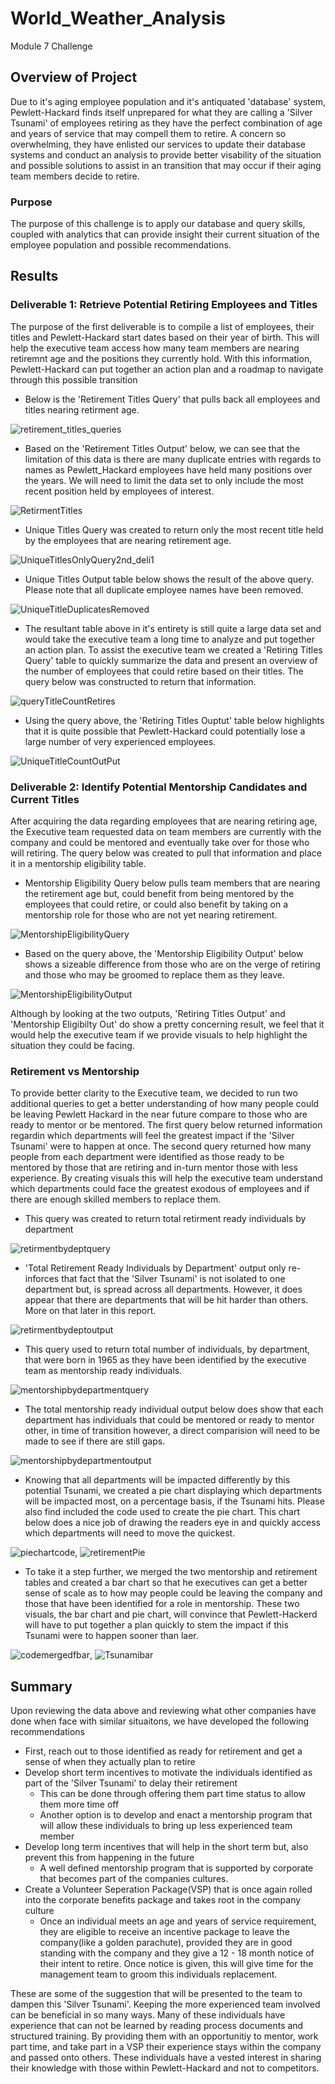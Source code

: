 # World_Weather_Analysis
Module 7 Challenge

## Overview of Project

Due to it's aging employee population and it's antiquated 'database' system, Pewlett-Hackard finds itself unprepared for what they are calling a 'Silver Tsunami' of employees retiring as they have the perfect combination of age and years of service that may compell them to retire.  A concern so overwhelming, they have enlisted our services to update their database systems and conduct an analysis to provide better visability of the situation and possible solutions to assist in an transition that may occur if their aging team members decide to retire.

### Purpose

The purpose of this challenge is to apply our database and query skills, coupled with analytics that can provide insight their current situation of the employee population and possible recommendations.

## Results

### Deliverable 1: Retrieve Potential Retiring Employees and Titles
The purpose of the first deliverable is to compile a list of employees, their titles and Pewlett-Hackard start dates based on their year of birth.  This will help the executive team access how many team members are nearing retiremnt age and the positions they currently hold.  With this information, Pewlett-Hackard can put together an action plan and a roadmap to navigate through this possible transition  

* Below is the 'Retirement Titles Query' that pulls back all employees and titles nearing retirment age.  

![retirement_titles_queries](Resources/retirement_titles_queries.png)

* Based on the 'Retirement Titles Output' below, we can see that the limitation of this data is there are many duplicate entries with regards to names as Pewlett_Hackard employees have held many positions over the years.  We will need to limit the data set to only include the most recent position held by employees of interest.

![RetirmentTitles](Resources/RetirmentTitles.png)

* Unique Titles Query was created to return only the most recent title held by the employees that are nearing retirement age.

![UniqueTitlesOnlyQuery2nd_deli1](Resources/UniqueTitlesOnlyQuery2nd_deli1.png)

* Unique Titles Output table below shows the result of the above query.  Please note that all duplicate employee names have been removed.

![UniqueTitleDuplicatesRemoved](Resources/UniqueTitleDuplicatesRemoved.png)

* The resultant table above in it's entirety is still quite a large data set and would take the executive team a long time to analyze and put together an action plan.  To assist the executive team we created a 'Retiring Titles Query' table to quickly summarize the data and present an overview of the number of employees that could retire based on their titles. The query below was constructed to return that information.

![queryTitleCountRetires](Resources/queryTitleCountRetires.png)

* Using the query above, the 'Retiring Titles Ouptut' table below highlights that it is quite possible that Pewlett-Hackard could potentially lose a large number of very experienced employees.

![UniqueTitleCountOutPut](Resources/UniqueTitleCountOutPut.png)


### Deliverable 2: Identify Potential Mentorship Candidates and Current Titles
After acquiring the data regarding employees that are nearing retiring age, the Executive team requested data on team members are currently with the company and could be mentored and eventually take over for those who will retiring.  The query below was created to pull that information and place it in a mentorship eligibility table.

* Mentorship Eligibility Query below pulls team members that are nearing the retirement age but, could benefit from being mentored by the employees that could retire, or could also benefit by taking on a mentorship role for those who are not yet nearing retirement.

![MentorshipEligibilityQuery](Resources/MentorshipEligibilityQuery.png)

* Based on the query above, the 'Mentorship Eligibility Output' below shows a sizeable difference from those who are on the verge of retiring and those who may be groomed to replace them as they leave.

![MentorshipEligibilityOutput](Resources/MentorshipEligibilityOutput.png)

Although by looking at the two outputs, 'Retiring Titles Output' and 'Mentorship Eligibilty Out' do show a pretty concerning result, we feel that it would help the executive team if we provide visuals to help highlight the situation they could be facing.


### Retirement vs Mentorship
To provide better clarity to the Executive team, we decided to run two additional queries to get a better understanding of how many people could be leaving Pewlett Hackard in the near future compare to those who are ready to mentor or be mentored.  The first query below returned information regardin which departments will feel the greatest impact if the 'Silver Tsunami' were to happen at once.  The second query returned how many people from each department were identified as those ready to be mentored by those that are retiring and in-turn mentor those with less experience.  By creating visuals this will help the executive team understand which departments could face the greatest exodous of employees and if there are enough skilled members to replace them.

* This query was created to return total retirment ready individuals by department

![retirmentbydeptquery](Resources/retirmentbydeptquery.png)

* 'Total Retirement Ready Individuals by Department' output only re-inforces that fact that the 'Silver Tsunami' is not isolated to one department but, is spread across all departments. However, it does appear that there are departments that will be hit harder than others.  More on that later in this report.

![retirmentbydeptoutput](Resources/retirmentbydeptoutput.png)

* This query used to return total number of individuals, by department,  that were born in 1965 as they have been identified by the executive team as mentorship ready individuals.

![mentorshipbydepartmentquery](Resources/mentorshipbydepartmentquery.png)

* The total mentorship ready individual output below does show that each department has individuals that could be mentored or ready to mentor other, in time of transition however, a direct comparision will need to be made to see if there are still gaps.

![mentorshipbydepartmentoutput](Resources/mentorshipbydepartmentoutput.png)

* Knowing that all departments will be impacted differently by this potential Tsunami, we created a pie chart displaying which departments will be impacted most, on a percentage basis, if the Tsunami hits. Please also find included the code used to create the pie chart. This chart below does a nice job of drawing the readers eye in and quickly access which departments will need to move the quickest.  

![piechartcode](Resources/piechartcode.PNG), ![retirementPie](Resources/retirementPie.png)

* To take it a step further, we merged the two mentorship and retirement tables and created a bar chart so that he executives can get a better sense of scale as to how may people could be leaving the company and those that have been identified for a role in mentorship.  These two visuals, the bar chart and pie chart, will convince that Pewlett-Hackerd will have to put together a plan quickly to stem the impact if this Tsunami were to happen sooner than laer.

![codemergedfbar](Resources/codemergedfbar.png), ![Tsunamibar](Resources/Tsunamibar.png)

## Summary
Upon reviewing the data above and reviewing what other companies have done when face with similar situaitons, we have developed the following recommendations

* First, reach out to those identified as ready for retirement and get a sense of when they actually plan to retire
* Develop short term incentives to motivate the individuals identified as part of the 'Silver Tsunami' to delay their retirement
  *  This can be done through offering them part time status to allow them more time off
  *   Another option is to develop and enact a mentorship program that will allow these individuals to bring up less experienced team member
* Develop long term incentives that will help in the short term but, also prevent this from happening in the future
  *   A well defined mentorship program that is supported by corporate that becomes part of the companies cultures.
* Create a Volunteer Seperation Package(VSP) that is once again rolled into the corporate benefits package and takes root in the company culture
  *   Once an individual meets an age and years of service requirement, they are eligible to receive an incentive package to leave the company(like a golden parachute), provided they are in good standing with the company and they give a 12 - 18 month notice of their intent to retire.  Once notice is given, this will give time for the management team to groom this individuals replacement.

These are some of the suggestion that will be presented to the team to dampen this 'Silver Tsunami'.  Keeping the more experienced team involved can be beneficial in so many ways. Many of these individuals have experience that can not be learned by reading process documents and structured training. By providing them with an opportunitiy to mentor, work part time, and take part in a VSP their experience stays within the company and passed onto others. These individuals have a vested interest in sharing their knowledge with those within Pewlett-Hackard and not to competitors.
